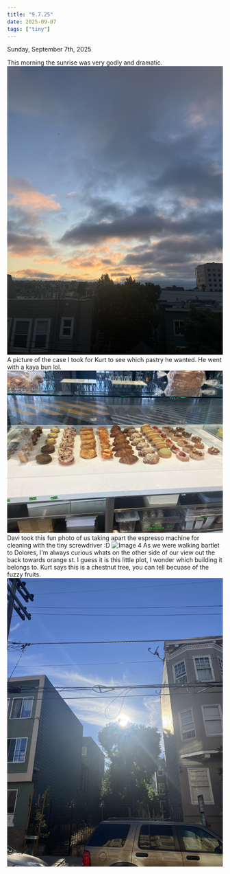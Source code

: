 ```yaml
---
title: "9.7.25"
date: 2025-09-07
tags: ["tiny"]
---
```

Sunday, September 7th, 2025

This morning the sunrise was very godly and dramatic.
![Image 1](./IMG_6172.jpeg)
A picture of the case I took for Kurt to see which pastry he wanted. He went with a kaya bun lol.
![Image 2](./IMG_6175.jpeg)
Davi took this fun photo of us taking apart the espresso machine for cleaning with the tiny screwdriver :D
![Image 4](./IMG_6179.PNG)
As we were walking bartlet to Dolores, I'm always curious whats on the other side of our view out the back towards orange st. I guess it is this little plot, I wonder which building it belongs to. Kurt says this is a chestnut tree, you can tell becuase of the fuzzy fruits.
![Image 3](./IMG_6178.jpeg)
